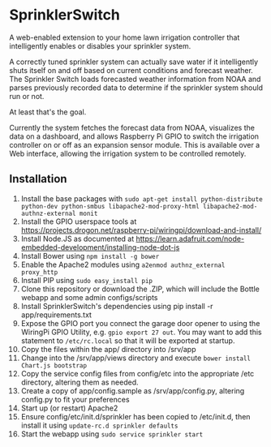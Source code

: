 # SprinklerSwitch
A web-enabled extension to your home lawn irrigation controller that intelligently enables or disables your sprinkler system.

A correctly tuned sprinkler system can actually save water if it intelligently shuts itself on and off based on current conditions and forecast weather. The Sprinkler Switch loads forecasted weather information from NOAA and parses previously recorded data to determine if the sprinkler system should run or not.

At least that's the goal.

Currently the system fetches the forecast data from NOAA, visualizes the data on a dashboard, and allows Raspberry Pi GPIO to switch the irrigation controller on or off as an expansion sensor module. This is available over a Web interface, allowing the irrigation system to be controlled remotely.


Installation
------------

1. Install the base packages with `sudo apt-get install python-distribute python-dev python-smbus libapache2-mod-proxy-html libapache2-mod-authnz-external monit`
2. Install the GPIO userspace tools at https://projects.drogon.net/raspberry-pi/wiringpi/download-and-install/
3. Install Node.JS as documented at https://learn.adafruit.com/node-embedded-development/installing-node-dot-js
4. Install Bower using `npm install -g bower`
5. Enable the Apache2 modules using `a2enmod authnz_external proxy_http`
6. Install PIP using `sudo easy_install pip`
7. Clone this repository or download the .ZIP, which will include the Bottle webapp and some admin configs/scripts
8. Install SprinklerSwitch's dependencies using pip install -r app/requirements.txt
9. Expose the GPIO port you connect the garage door opener to using the WiringPi GPIO Utility, e.g. `gpio export 27 out`. You may want to add this statement to `/etc/rc.local` so that it will be exported at startup.
10. Copy the files within the app/ directory into /srv/app
11. Change into the /srv/app/views directory and execute `bower install Chart.js bootstrap`
12. Copy the service config files from config/etc into the appropriate /etc directory, altering them as needed.
13. Create a copy of app/config.sample as /srv/app/config.py, altering config.py to fit your preferences
14. Start up (or restart) Apache2
15. Ensure config/etc/init.d/sprinkler has been copied to /etc/init.d, then install it using `update-rc.d sprinkler defaults`
16. Start the webapp using `sudo service sprinkler start`
